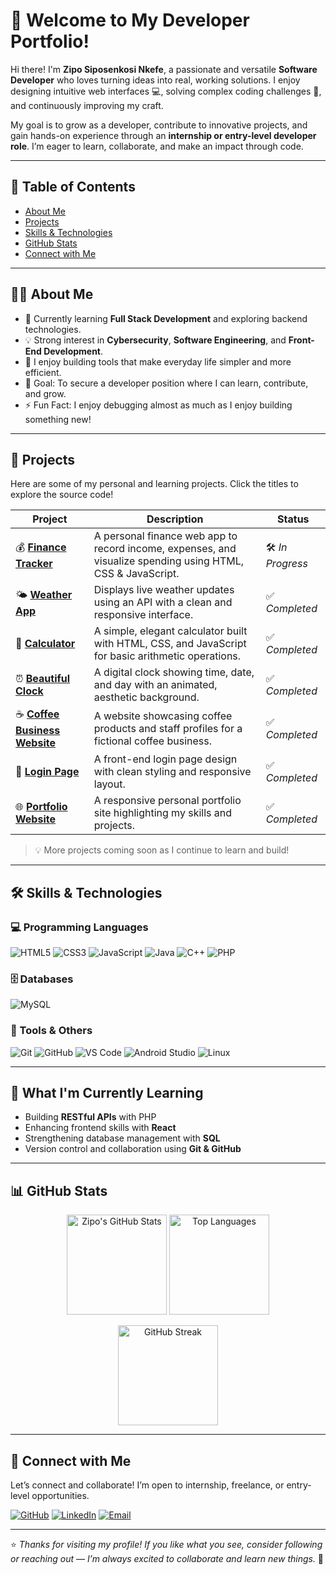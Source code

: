 # 👋 Welcome to My Developer Portfolio!

Hi there! I'm **Zipo Siposenkosi Nkefe**, a passionate and versatile **Software Developer** who loves turning ideas into real, working solutions. I enjoy designing intuitive web interfaces 💻, solving complex coding challenges 🧠, and continuously improving my craft.  

My goal is to grow as a developer, contribute to innovative projects, and gain hands-on experience through an **internship or entry-level developer role**. I’m eager to learn, collaborate, and make an impact through code.

---

## 🚀 Table of Contents
- [About Me](#-about-me)
- [Projects](#-projects)
- [Skills & Technologies](#-skills--technologies)
- [GitHub Stats](#-github-stats)
- [Connect with Me](#-connect-with-me)

---

## 👨‍💻 About Me

- 🌱 Currently learning **Full Stack Development** and exploring backend technologies.  
- 💡 Strong interest in **Cybersecurity**, **Software Engineering**, and **Front-End Development**.  
- 💬 I enjoy building tools that make everyday life simpler and more efficient.  
- 🎯 Goal: To secure a developer position where I can learn, contribute, and grow.  
- ⚡ Fun Fact: I enjoy debugging almost as much as I enjoy building something new!  

---

## 🧩 Projects

Here are some of my personal and learning projects. Click the titles to explore the source code!

| Project | Description | Status |
|----------|--------------|--------|
| 💰 [**Finance Tracker**](https://github.com/elGuapoTheMainCharacter/finance-tracker) | A personal finance web app to record income, expenses, and visualize spending using HTML, CSS & JavaScript. | 🛠️ *In Progress* |
| 🌤️ [**Weather App**](https://github.com/elGuapoTheMainCharacter/weather-app) | Displays live weather updates using an API with a clean and responsive interface. | ✅ *Completed* |
| 🧮 [**Calculator**](https://github.com/elGuapoTheMainCharacter/calculator) | A simple, elegant calculator built with HTML, CSS, and JavaScript for basic arithmetic operations. | ✅ *Completed* |
| ⏰ [**Beautiful Clock**](https://github.com/elGuapoTheMainCharacter/beautiful-clock) | A digital clock showing time, date, and day with an animated, aesthetic background. | ✅ *Completed* |
| ☕ [**Coffee Business Website**](https://github.com/elGuapoTheMainCharacter/coffee-business-website) | A website showcasing coffee products and staff profiles for a fictional coffee business. | ✅ *Completed* |
| 🔐 [**Login Page**](https://github.com/elGuapoTheMainCharacter/login-page) | A front-end login page design with clean styling and responsive layout. | ✅ *Completed* |
| 🌐 [**Portfolio Website**](https://github.com/elGuapoTheMainCharacter/portfolio-website) | A responsive personal portfolio site highlighting my skills and projects. | ✅ *Completed* |

> 💡 More projects coming soon as I continue to learn and build!

---

## 🛠️ Skills & Technologies

### 💻 Programming Languages
![HTML5](https://img.shields.io/badge/HTML5-E34F26?style=for-the-badge&logo=html5&logoColor=white)
![CSS3](https://img.shields.io/badge/CSS3-1572B6?style=for-the-badge&logo=css3&logoColor=white)
![JavaScript](https://img.shields.io/badge/JavaScript-F7E018?style=for-the-badge&logo=javascript&logoColor=black)
![Java](https://img.shields.io/badge/Java-007396?style=for-the-badge&logo=java&logoColor=white)
![C++](https://img.shields.io/badge/C++-00599C?style=for-the-badge&logo=cplusplus&logoColor=white)
![PHP](https://img.shields.io/badge/PHP-777BB4?style=for-the-badge&logo=php&logoColor=white)

### 🗄️ Databases
![MySQL](https://img.shields.io/badge/SQL-4479A1?style=for-the-badge&logo=mysql&logoColor=white)

### 🧰 Tools & Others
![Git](https://img.shields.io/badge/Git-F05032?style=for-the-badge&logo=git&logoColor=white)
![GitHub](https://img.shields.io/badge/GitHub-181717?style=for-the-badge&logo=github&logoColor=white)
![VS Code](https://img.shields.io/badge/VS_Code-007ACC?style=for-the-badge&logo=visualstudiocode&logoColor=white)
![Android Studio](https://img.shields.io/badge/Android_Studio-3DDC84?style=for-the-badge&logo=androidstudio&logoColor=white)
![Linux](https://img.shields.io/badge/Linux-FCC624?style=for-the-badge&logo=linux&logoColor=black)

---

## 🌱 What I'm Currently Learning
- Building **RESTful APIs** with PHP  
- Enhancing frontend skills with **React**  
- Strengthening database management with **SQL**  
- Version control and collaboration using **Git & GitHub**

---

## 📊 GitHub Stats

<p align="center">
  <img src="https://github-readme-stats.vercel.app/api?username=elGuapoTheMainCharacter&show_icons=true&theme=tokyonight" alt="Zipo's GitHub Stats" height="160" />
  <img src="https://github-readme-stats.vercel.app/api/top-langs/?username=elGuapoTheMainCharacter&layout=compact&theme=tokyonight" alt="Top Languages" height="160" />
</p>

<p align="center">
  <img src="https://github-readme-streak-stats.herokuapp.com/?user=elGuapoTheMainCharacter&theme=tokyonight" alt="GitHub Streak" height="160" />
</p>

---

## 🤝 Connect with Me

Let’s connect and collaborate! I’m open to internship, freelance, or entry-level opportunities.

[![GitHub](https://img.shields.io/badge/GitHub-000?style=for-the-badge&logo=github&logoColor=white)](https://github.com/elGuapoTheMainCharacter)
[![LinkedIn](https://img.shields.io/badge/LinkedIn-0077B5?style=for-the-badge&logo=linkedin&logoColor=white)](https://linkedin.com/in/ziponkefe)
[![Email](https://img.shields.io/badge/Email-isaacnkefe@gmail.com-D14836?style=for-the-badge&logo=gmail&logoColor=white)](mailto:isaacnkefe@gmail.com)

---

⭐ *Thanks for visiting my profile! If you like what you see, consider following or reaching out — I’m always excited to collaborate and learn new things.* 🚀
